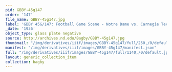 ```yaml
---
pid: GBBY-45g147
order: '147'
file_name: GBBY-45g147.jpg
label: 'GBBY 45G/147: Football Game Scene - Notre Dame vs. Carnegie Tech - 1936'
_date: '1936'
object_type: glass plate negative
source: http://archives.nd.edu/Bagby/GBBY-45g147.jpg
thumbnail: "/img/derivatives/iiif/images/GBBY-45g147/full/250,/0/default.jpg"
manifest: "/img/derivatives/iiif/images/GBBY-45g147/manifest.json"
full: "/img/derivatives/iiif/images/GBBY-45g147/full/1140,/0/default.jpg"
layout: generic_collection_item
collection: bagby
---
```

